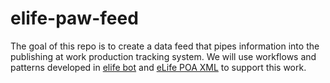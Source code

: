 # elife-paw-feed

The goal of this repo is to create a data feed that pipes information into
the publishing at work production tracking system. We will use workflows
and patterns developed in [elife bot](https://github.com/elifesciences/elife-bot)
and [eLife POA XML](https://github.com/elifesciences/elife-poa-xml-generation) to
support this work.  
